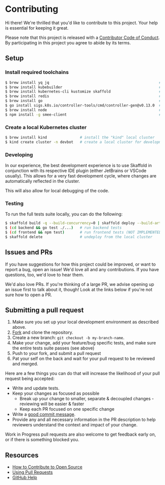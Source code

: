 # Contributing

Hi there! We're thrilled that you'd like to contribute to this project. Your help is essential for keeping it great.

Please note that this project is released with a [Contributor Code of Conduct](CODE_OF_CONDUCT.md). By participating in this project you agree to abide by its terms.

## Setup

### Install required toolchains

```bash
$ brew install yq jq                                                  # used occasionally by various scripts
$ brew install kubebuilder                                            # might be useful, not strictly required currently
$ brew install kubernetes-cli kustomize skaffold                      # Kubernetes tooling
$ brew install redis                                                  # for local inspection of redis data
$ brew install go                                                     # for backend development
$ go install sigs.k8s.io/controller-tools/cmd/controller-gen@v0.13.0  # used to generate CRDs from controller code
$ brew install node                                                   # for smee-client
$ npm install -g smee-client                                          # used by tests to tunnel webhook requests
```

### Create a local Kubernetes cluster

```bash
$ brew install kind               # install the "kind" local cluster
$ kind create cluster -n devbot   # create a local cluster for development
```

### Developing

In our experience, the best development experience is to use Skaffold in conjunction with its respective IDE plugin 
(either JetBrains or VSCode usually). This allows for a very fast development cycle, where changes are automatically
reflected in the cluster.

This will also allow for local debugging of the code.

### Testing

To run the full tests suite locally, you can do the following:

```bash
$ skaffold build -q --build-concurrency=0 | skaffold deploy --build-artifacts=- --kube-context=kind-devbot
$ (cd backend && go test ./...)   # run backend tests
$ (cd frontend && npm test)       # run frontend tests (NOT IMPLEMENTED YET)
$ skaffold delete                 # undeploy from the local cluster
```

## Issues and PRs

If you have suggestions for how this project could be improved, or want to report a bug, open an issue! We'd love all
and any contributions. If you have questions, too, we'd love to hear them.

We'd also love PRs. If you're thinking of a large PR, we advise opening up an issue first to talk about it, though! Look
at the links below if you're not sure how to open a PR.

## Submitting a pull request

1. Make sure you set up your local development environment as described above.
2. [Fork](https://github.com/arikkfir/devbot/fork) and clone the repository.
3. Create a new branch: `git checkout -b my-branch-name`.
4. Make your change, add your feature/bug specific tests, and make sure the entire tests suite passes (see above)
5. Push to your fork, and submit a pull request
6. Pat your self on the back and wait for your pull request to be reviewed and merged.

Here are a few things you can do that will increase the likelihood of your pull request being accepted:

- Write and update tests.
- Keep your changes as focused as possible
  - Break up your change to smaller, separate & decoupled changes - reviewing will be easier & faster
  - Keep each PR focused on one specific change
- Write a [good commit message](http://tbaggery.com/2008/04/19/a-note-about-git-commit-messages.html).
- Provide any and all necessary information in the PR description to help reviewers understand the context and impact of
  your change.

Work in Progress pull requests are also welcome to get feedback early on, or if there is something blocked you.

## Resources

- [How to Contribute to Open Source](https://opensource.guide/how-to-contribute/)
- [Using Pull Requests](https://help.github.com/articles/about-pull-requests/)
- [GitHub Help](https://help.github.com)
